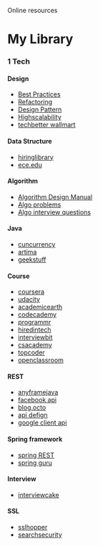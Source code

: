 Online resources
# My Library
### 1 Tech
#### Design
 * [Best Practices](http://best-practice-software-engineering.ifs.tuwien.ac.at/patterns/delegation.html)<br>
 * [Refactoring](https://sourcemaking.com/refactoring)<br>
 * [Design Pattern](http://www.oodesign.com/)<br>
 * [Highscalability](http://highscalability.com/)<br>
 * [techbetter wallmart](http://www.techbetter.com/tag/developers-corner/)<br>

#### Data Structure
 * [hiringlibrary](http://www.hiringlibrary.com/)<br>
 * [ece.edu](http://www.ece.uc.edu/~franco/C321/html/RedBlack/redblack.html)<br>
#### Algorithm
 * [Algorithm Design Manual](http://www.algorist.com/)<br>
 * [Algo problems](http://algomuse.appspot.com/archive)<br>
 * [Algo interview questions](http://everything2.com/title/hard%2520interview%2520questions)<br>

#### Java
 * [cuncurrency](]http://rerun.me/2012/09/15/a-lazy-developers-introduction-to-java-concurrency-executors/)<br>
 * [artima](http://www.artima.com/objectsandjava/webuscript/ClassesObjects1.html)<br>
 * [geekstuff](http://www.thegeekstuff.com/)<br>

#### Course
 * [coursera](https://www.coursera.org/)<br>
 * [udacity](https://in.udacity.com/)<br>
 * [academicearth](http://academicearth.org/online-college-courses/)<br>
 * [codecademy](http://www.codecademy.com/)<br>
 * [programmr](http://www.programmr.com/)<br>
 * [hiredintech](https://www.hiredintech.com/)<br>
 * [interviewbit](https://www.interviewbit.com/)<br>
 * [csacademy](https://csacademy.com/)<br>
 * [topcoder](https://www.topcoder.com/what-can-you-do/algorithms-analytics/#fold)<br>
 * [openclassroom](http://openclassroom.stanford.edu/MainFolder/HomePage.php)<br>

#### REST 
 * [anyframejava](http://dev.anyframejava.org/docs.en/anyframe/plugin/springrest/1.0.2/reference/html/ch08.html)<br>
 * [facebook api](https://developers.facebook.com/docs/graph-api/making-multiple-requests)<br>
 * [blog.octo](http://blog.octo.com/en/design-a-rest-api/)<br>
 * [api defign](http://restful-api-design.readthedocs.io/en/latest/methods.html)<br>
 * [google client api](https://developers.google.com/api-client-library/java/apis/#Translate_API)<br>

#### Spring framework
 * [spring REST](https://spring.io/understanding/REST)<br>
 * [spring guru](https://springframework.guru/)<br>

#### Interview 
 * [interviewcake](https://www.interviewcake.com/coding-interview-tips)<br>

#### SSL
 * [sslhopper](https://www.sslshopper.com/iis7-redirect-http-to-https.html)<br>
 * [searchsecurity](http://searchsecurity.techtarget.com/)<br>

